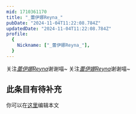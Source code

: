 ```yaml
---
mid: 1710361170
title: "_蕾伊娜Reyna_"
pubDate: "2024-11-04T11:22:08.784Z"
updatedDate: "2024-11-04T11:22:08.784Z"
profile:
  {
    Nickname: ["_蕾伊娜Reyna_"],
  }
---
```


关注[_蕾伊娜Reyna_](https://space.bilibili.com/1710361170)谢谢喵~ 关注[_蕾伊娜Reyna_](https://space.bilibili.com/1710361170)谢谢喵~

## 此条目有待补充
你可以在[这里](https://github.com/Yuhanawa/VTuber.ICU-Content/edit/master/v/_蕾伊娜Reyna_/index.md)编辑本文
